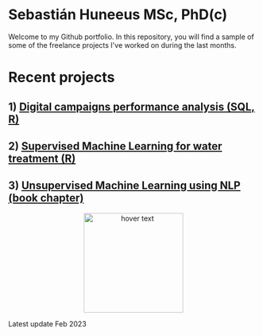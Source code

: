 # Sebastián Huneeus MSc, PhD(c)

Welcome to my Github portfolio. In this repository, you will find a sample of some of the freelance projects I've worked on during the last months. 


# Recent projects


## 1) [Digital campaigns performance analysis (SQL, R)](https://github.com/shuneeus/analytics_case_study/)


## 2) [Supervised Machine Learning for water treatment (R)](https://drive.google.com/file/d/1m20WBTskIx-hsl2QAIAG88FsoKW97n1b/view?usp=share_link)


## 3) [Unsupervised Machine Learning using NLP (book chapter)](https://github.com/shuneeus/text_mining/blob/master/README.md) 

<p align="center">
  <img src="https://images.tandf.co.uk/common/jackets/agentjpg/978100301/9781003010623.jpg" width="200" title="hover text">
</p>








Latest update
Feb 2023
